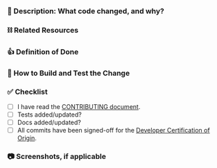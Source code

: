 ### :nut_and_bolt: Description: What code changed, and why?

<!-- /!\ Please ensure that you are NOT disclosing any customer information without their consent /!\ -->

### :chains: Related Resources

### :+1: Definition of Done

### :athletic_shoe: How to Build and Test the Change

### :white_check_mark: Checklist

- [ ] I have read the [CONTRIBUTING document](https://github.com/chef/automate/blob/master/CONTRIBUTING.md).
- [ ] Tests added/updated?
- [ ] Docs added/updated?
- [ ] All commits have been signed-off for the [Developer Certification of Origin](https://github.com/chef/chef/blob/master/CONTRIBUTING.md#developer-certification-of-origin-dco).

### :camera: Screenshots, if applicable
